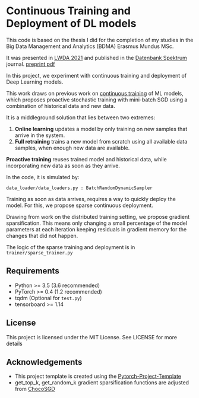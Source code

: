 # Continuous Training and Deployment of DL models

This code is based on the thesis I did for the completion of my studies in the Big Data Management and Analytics (BDMA) Erasmus Mundus MSc. 

It was presented in [LWDA 2021](https://mcml.ai/lwda2021/fgdb/) and published in the [Datenbank Spektrum](https://www.springer.com/journal/13222/) journal. [preprint pdf](https://iprapas.github.io/blog/lwda2021-article/dl_continuous_deployment.pdf)

In this project, we experiment with continuous training and deployment of Deep Learning models. 

This work draws on previous work on [continuous training](https://github.com/d-behi/continuous-pipeline-deployment) of ML models, which proposes proactive stochastic training with mini-batch SGD using a combination of historical data and new data. 

It is a middleground solution that lies between two extremes:

 1. **Online learning**  updates a model by only training on new samples that arrive in the system.
 2. **Full retraining** trains a new model from scratch using all available data samples, when enough new data are available.
 
 
**Proactive training** reuses trained model and historical data, while incorporating new data as soon as they arrive.

In the code, it is simulated by:

`data_loader/data_loaders.py : BatchRandomDynamicSampler`

Training as soon as data arrives, requires a way to quickly deploy the model. For this, we propose sparse continuous deployment.

Drawing from work on the distributed training setting, we propose gradient sparsification. 
This means only changing a small percentage of the model parameters at each iteration
keeping residuals in gradient memory for the changes that did not happen.

The logic of the sparse training and deployment is in `trainer/sparse_trainer.py`

## Requirements
* Python >= 3.5 (3.6 recommended)
* PyTorch >= 0.4 (1.2 recommended)
* tqdm (Optional for `test.py`)
* tensorboard >= 1.14

## License
This project is licensed under the MIT License. See  LICENSE for more details

## Acknowledgements

* This project template is created using the [Pytorch-Project-Template](https://github.com/SunQpark/pytorch-template)
* get_top_k, get_random_k gradient sparsification functions are adjusted from [ChocoSGD](https://github.com/epfml/ChocoSGD)

